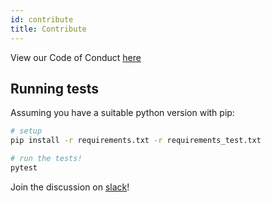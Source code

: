 ```yaml
---
id: contribute
title: Contribute
---
```


View our Code of Conduct [here](https://github.com/tophat/getting-started/blob/master/code-of-conduct.md)

## Running tests
Assuming you have a suitable python version with pip:

```bash
# setup
pip install -r requirements.txt -r requirements_test.txt

# run the tests!
pytest
```

Join the discussion on [slack](https://opensource.tophat.com/slack)!

